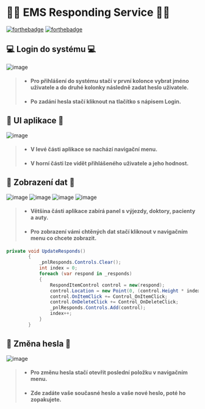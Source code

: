 # 👨‍⚕️ EMS Responding Service 👨‍⚕️

[![forthebadge](https://forthebadge.com/images/badges/made-with-c-sharp.svg)](https://forthebadge.com)
[![forthebadge](https://forthebadge.com/images/badges/built-with-love.svg)](https://forthebadge.com)


## 💻 Login do systému 💻

![image](https://i.imgur.com/gl2HwPw.png)

> - #### Pro přihlášení do systému stačí v první kolonce vybrat jméno uživatele a do druhé kolonky následně zadat heslo uživatele.
> - #### Po zadání hesla stačí kliknout na tlačítko s nápisem Login.

## 🏥 UI aplikace 🏥

![image](https://i.imgur.com/n5IjWW1.png)

> - #### V levé části aplikace se nachází navigační menu.
> - #### V horní části lze vidět přihlášeného uživatele a jeho hodnost.

## 💾 Zobrazení dat 💾

![image](https://i.imgur.com/R9jHdnN.png)
![image](https://i.imgur.com/ckzm9V7.png)
![image](https://i.imgur.com/zFGAfGQ.png)
![image](https://i.imgur.com/a8wHjB2.png)

> - #### Většina části aplikace zabírá panel s výjezdy, doktory, pacienty a auty.
> - #### Pro zobrazení vámi chtěných dat stačí kliknout v navigačním menu co chcete zobrazit.

```c#
private void UpdateResponds()
        {
            _pnlResponds.Controls.Clear();
            int index = 0;
            foreach (var respond in _responds)
            {
                RespondItemControl control = new(respond);
                control.Location = new Point(0, (control.Height * index) + 10);
                control.OnItemClick += Control_OnItemClick;
                control.OnDeleteClick += Control_OnDeleteClick;
                _pnlResponds.Controls.Add(control);
                index++;
            }
        }
```

## 🔐 Změna hesla 🔐

![image](https://i.imgur.com/L3YIaYm.png)

> - #### Pro změnu hesla stačí otevřít poslední položku v navigačním menu.
> - #### Zde zadáte vaše současné heslo a vaše nové heslo, poté ho zopakujete.
